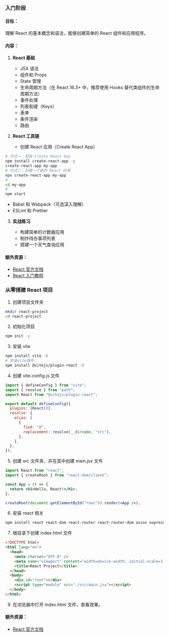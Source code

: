 ### 入门阶段

#### 目标：

理解 React 的基本概念和语法，能够创建简单的 React 组件和应用程序。

#### 内容：

1. **React 基础**

   - JSX 语法
   - 组件和 Props
   - State 管理
   - 生命周期方法（在 React 16.3+ 中，推荐使用 Hooks 替代类组件的生命周期方法）
   - 事件处理
   - 列表和键（Keys）
   - 表单
   - 条件渲染
   - 路由

2. **React 工具链**

   - 创建 React 应用（Create React App）

```bash
# 方式一：安装 Create React App
npm install create-react-app -g
create-react-app my-app
# 方式二：创建一个新的 React 应用
npx create-react-app my-app
#
cd my-app
#
npm start
```

- Babel 和 Webpack（可选深入理解）
- ESLint 和 Prettier

3. **实战练习**

   - 构建简单的计数器应用
   - 制作待办事项列表
   - 搭建一个天气查询应用

#### 额外资源：

- [React 官方文档](https://reactjs.org/docs/getting-started.html)
- [React 入门教程](https://zh-hans.reactjs.org/tutorial/tutorial.html)

### 从零搭建 React 项目

1. 创建项目文件夹

```bash
mkdir react-project
cd react-project
```

2. 初始化项目

```bash
npm init -y
```

3. 安装 vite

```bash
npm install vite -D
# 安装vite插件
npm install @vitejs/plugin-react -D
```

4. 创建 vite.config.js 文件

```javascript
import { defineConfig } from "vite";
import { resolve } from "path";
import React from "@vitejs/plugin-react";

export default defineConfig({
  plugins: [React()],
  resolve: {
    alias: [
      {
        find: "@",
        replacement: resolve(__dirname, "src"),
      },
    ],
  },
});
```

5. 创建 src 文件夹，并在其中创建 main.jsx 文件

```jsx
import React from "react";
import { createRoot } from "react-dom/client";

const App = () => {
  return <h1>Hello, React!</h1>;
};

createRoot(document.getElementById("root")).render(<App />);
```

6. 安装 react 相关

```bash
npm install react react-dom react-router react-router-dom axios express
```

7. 根目录下创建 index.html 文件

```html
<!DOCTYPE html>
<html lang="en">
  <head>
    <meta charset="UTF-8" />
    <meta name="viewport" content="width=device-width, initial-scale=1.0" />
    <title>React Project</title>
  </head>
  <body>
    <div id="root"></div>
    <script type="module" src="./src/main.jsx"></script>
  </body>
</html>
```

9. 在浏览器中打开 index.html 文件，查看效果。

#### 额外资源：

- [React 官方文档](https://reactjs.org/docs/getting-started.html)
